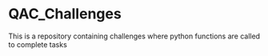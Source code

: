 # QAC_Challenges

This is a repository containing challenges where python functions are called to complete tasks
